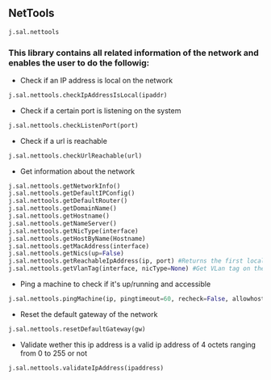 ## NetTools

```py
j.sal.nettools
```

### This library contains all related information of the network and enables the user to do the followig:

* Check if an IP address is local on the network

```py
j.sal.nettools.checkIpAddressIsLocal(ipaddr)
```

* Check if a certain port is listening on the system

```py
j.sal.nettools.checkListenPort(port)
```

* Check if a url is reachable

```py
j.sal.nettools.checkUrlReachable(url)
```

* Get information about the network

```py
j.sal.nettools.getNetworkInfo()
j.sal.nettools.getDefaultIPConfig()
j.sal.nettools.getDefaultRouter()
j.sal.nettools.getDomainName()
j.sal.nettools.getHostname()
j.sal.nettools.getNameServer()
j.sal.nettools.getNicType(interface)
j.sal.nettools.getHostByName(Hostname)
j.sal.nettools.getMacAddress(interface)
j.sal.nettools.getNics(up=False)
j.sal.nettools.getReachableIpAddress(ip, port) #Returns the first local ip address that can connect to the specified ip & port
j.sal.nettools.getVlanTag(interface, nicType=None) #Get VLan tag on the specified interface and type
```

* Ping a machine to check if it's up/running and accessible

```py
j.sal.nettools.pingMachine(ip, pingtimeout=60, recheck=False, allowhostname=True)
```

* Reset the default gateway of the network

```py
j.sal.nettools.resetDefaultGateway(gw)
```

* Validate wether this ip address is a valid ip address of 4 octets ranging from 0 to 255 or not

```py
j.sal.nettools.validateIpAddress(ipaddress)
```